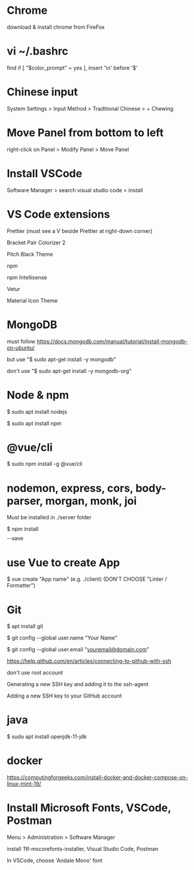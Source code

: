 # Chrome

download & install chrome from FireFox

# vi ~/.bashrc

find if [ "$color_prompt" = yes ], insert '\n' before '\$'

# Chinese input

System Settings > Input Method > Traditional Chinese > + Chewing

# Move Panel from bottom to left

right-click on Panel > Modify Panel > Move Panel

# Install VSCode

Software Manager > search visual studio code > install

# VS Code extensions 

Prettier (must see a V beside Prettier at right-down corner)

Bracket Pair Colorizer 2

Pitch Black Theme

npm

npm Intellisense

Vetur

Material Icon Theme

# MongoDB

must follow https://docs.mongodb.com/manual/tutorial/install-mongodb-on-ubuntu/

but use "$ sudo apt-get install -y mongodb"

don't use "$ sudo apt-get install -y mongodb-org"

# Node & npm

$ sudo apt install nodejs

$ sudo apt install npm

# @vue/cli

$ sudo npm install -g @vue/cli

# nodemon, express, cors, body-parser, morgan, monk, joi

Must be installed in ./server folder

$ npm install $$$$ --save

# use Vue to create App

$ vue create "App name" (e.g. ./client) (DON'T CHOOSE "Linter / Formatter")

# Git

$ apt install git

$ git config --global user.name "Your Name"

$ git config --global user.email "youremail@domain.com"

https://help.github.com/en/articles/connecting-to-github-with-ssh

don't use root account

Generating a new SSH key and adding it to the ssh-agent

Adding a new SSH key to your GitHub account

# java

$ sudo apt install openjdk-11-jdk

# docker

https://computingforgeeks.com/install-docker-and-docker-compose-on-linux-mint-19/

# Install Microsoft Fonts, VSCode, Postman

Menu > Administration > Software Manager

install Ttf-mscorefonts-installer, Visual Studio Code, Postman

In VSCode, choose 'Andale Mono' font
